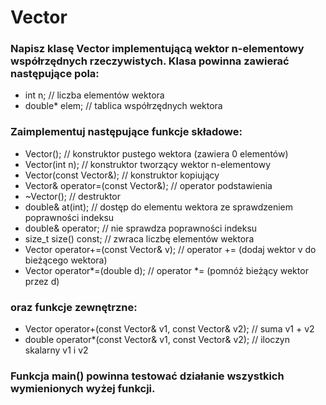 # Vector

### Napisz klasę Vector implementującą wektor n-elementowy współrzędnych rzeczywistych. Klasa powinna zawierać następujące pola:

 * int n; // liczba elementów wektora
 * double* elem; // tablica współrzędnych wektora

### Zaimplementuj następujące funkcje składowe:

 * Vector(); // konstruktor pustego wektora (zawiera 0 elementów)
 * Vector(int n); // konstruktor tworzący wektor n-elementowy
 * Vector(const Vector&); // konstruktor kopiujący
 * Vector& operator=(const Vector&); // operator podstawienia
 * ~Vector(); // destruktor
 * double& at(int); // dostęp do elementu wektora ze sprawdzeniem poprawności indeksu
 * double& operator[](int); // nie sprawdza poprawności indeksu
 * size_t size() const; // zwraca liczbę elementów wektora
 * Vector operator+=(const Vector& v); // operator += (dodaj wektor v do bieżącego wektora)
 * Vector operator*=(double d); // operator *= (pomnóż bieżący wektor przez d)
### oraz funkcje zewnętrzne:

 * Vector operator+(const Vector& v1, const Vector& v2); // suma v1 + v2
 * double operator*(const Vector& v1, const Vector& v2); // iloczyn skalarny v1 i v2
 
### Funkcja main() powinna testować działanie wszystkich wymienionych wyżej funkcji.